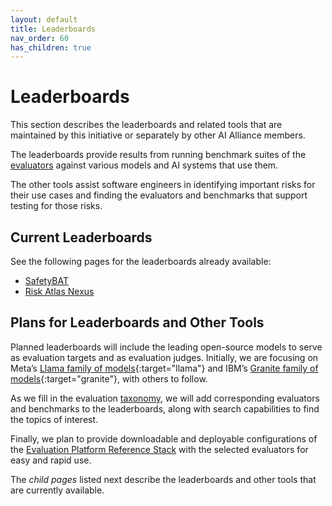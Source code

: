 ```yaml
---
layout: default
title: Leaderboards
nav_order: 60
has_children: true
---
```


# Leaderboards

This section describes the leaderboards and related tools that are maintained by this initiative or separately by other AI Alliance members.

The leaderboards provide results from running benchmark suites of the [evaluators]({{site.baseurl}}/evaluators/evaluators) against various models and AI systems that use them. 

The other tools assist software engineers in identifying important risks for their use cases and finding the evaluators and benchmarks that support testing for those risks.

## Current Leaderboards

See the following pages for the leaderboards already available:

* [SafetyBAT]({{site.baseurl}}/leaderboards/safetybat)
* [Risk Atlas Nexus]({{site.baseurl}}/leaderboards/risk-atlas-nexus)

## Plans for Leaderboards and Other Tools

Planned leaderboards will include the leading open-source models to serve as evaluation targets and as evaluation judges. Initially, we are focusing on Meta’s [Llama family of models](https://www.llama.com){:target="llama"} and IBM’s [Granite family of models](https://www.ibm.com/granite){:target="granite"}, with others to follow.  

As we fill in the evaluation [taxonomy]({{site.baseurl}}/taxonomy/taxonomy), we will add corresponding evaluators and benchmarks to the leaderboards, along with search capabilities to find the topics of interest.

Finally, we plan to provide downloadable and deployable configurations of the [Evaluation Platform Reference Stack]({{site.baseurl}}/ref-stack/ref-stack) with the selected evaluators for easy and rapid use.

The _child pages_ listed next describe the leaderboards and other tools that are currently available.